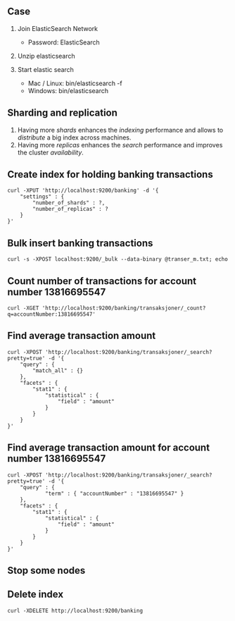 Case
-------------------------------

1. Join ElasticSearch Network

    - Password: ElasticSearch
    
2. Unzip elasticsearch

3. Start elastic search

    - Mac / Linux: bin/elasticsearch -f
    - Windows: bin/elasticsearch


Sharding and replication 
-------------------------------

1. Having more *shards* enhances the _indexing_ performance and allows to _distribute_ a big index across machines.
2. Having more *replicas* enhances the _search_ performance and improves the cluster _availability_.

Create index for holding banking transactions
-------------------------------

    curl -XPUT 'http://localhost:9200/banking' -d '{
        "settings" : {
            "number_of_shards" : ?,
            "number_of_replicas" : ?
        }
    }'


Bulk insert banking transactions
-------------------------------

    curl -s -XPOST localhost:9200/_bulk --data-binary @transer_m.txt; echo


Count number of transactions for account number 13816695547
-------------------------------

    curl -XGET 'http://localhost:9200/banking/transaksjoner/_count?q=accountNumber:13816695547'


Find average transaction amount
-------------------------------

    curl -XPOST 'http://localhost:9200/banking/transaksjoner/_search?pretty=true' -d '{
        "query" : {
            "match_all" : {}
        },
        "facets" : {
            "stat1" : {
                "statistical" : {
                    "field" : "amount"
                }
            }
        }
    }'


Find average transaction amount for account number 13816695547
-------------------------------

    curl -XPOST 'http://localhost:9200/banking/transaksjoner/_search?pretty=true' -d '{
        "query" : {
	            "term" : { "accountNumber" : "13816695547" }
	    },
        "facets" : {
            "stat1" : {
                "statistical" : {
                    "field" : "amount"
                }
            }
        }
    }'


Stop some nodes
-------------------------------



Delete index
-------------------------------

    curl -XDELETE http://localhost:9200/banking
